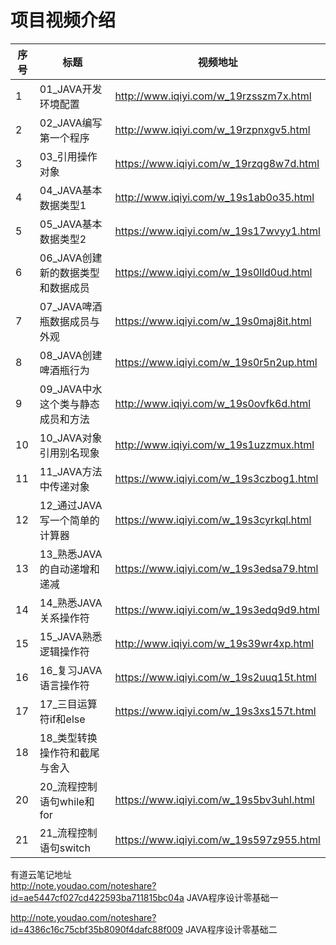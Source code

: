 项目视频介绍 
===========

|序号|标题|视频地址|
|---|----|-----|
|1|01_JAVA开发环境配置|http://www.iqiyi.com/w_19rzsszm7x.html|
|2|02_JAVA编写第一个程序|http://www.iqiyi.com/w_19rzpnxgv5.html|
|3|03_引用操作对象|https://www.iqiyi.com/w_19rzqg8w7d.html|
|4|04_JAVA基本数据类型1|http://www.iqiyi.com/w_19s1ab0o35.html|
|5|05_JAVA基本数据类型2|https://www.iqiyi.com/w_19s17wvyy1.html|
|6|06_JAVA创建新的数据类型和数据成员|https://www.iqiyi.com/w_19s0lld0ud.html|
|7|07_JAVA啤酒瓶数据成员与外观|https://www.iqiyi.com/w_19s0maj8it.html|
|8|08_JAVA创建啤酒瓶行为|https://www.iqiyi.com/w_19s0r5n2up.html|
|9|09_JAVA中水这个类与静态成员和方法|http://www.iqiyi.com/w_19s0ovfk6d.html|
|10|10_JAVA对象引用别名现象|http://www.iqiyi.com/w_19s1uzzmux.html|
|11|11_JAVA方法中传递对象|https://www.iqiyi.com/w_19s3czbog1.html|
|12|12_通过JAVA写一个简单的计算器|https://www.iqiyi.com/w_19s3cyrkql.html|
|13|13_熟悉JAVA的自动递增和递减|https://www.iqiyi.com/w_19s3edsa79.html|
|14|14_熟悉JAVA关系操作符|https://www.iqiyi.com/w_19s3edq9d9.html|
|15|15_JAVA熟悉逻辑操作符|http://www.iqiyi.com/w_19s39wr4xp.html|
|16|16_复习JAVA语言操作符|https://www.iqiyi.com/w_19s2uuq15t.html|
|17|17_三目运算符if和else|https://www.iqiyi.com/w_19s3xs157t.html|
|18|18_类型转换操作符和截尾与舍入||
|20|20_流程控制语句while和for|https://www.iqiyi.com/w_19s5bv3uhl.html|
|21|21_流程控制语句switch|https://www.iqiyi.com/w_19s597z955.html|





有道云笔记地址<br/>
http://note.youdao.com/noteshare?id=ae5447cf027cd422593ba711815bc04a  JAVA程序设计零基础一<br/>

http://note.youdao.com/noteshare?id=4386c16c75cbf35b8090f4dafc88f009  JAVA程序设计零基础二<br/>